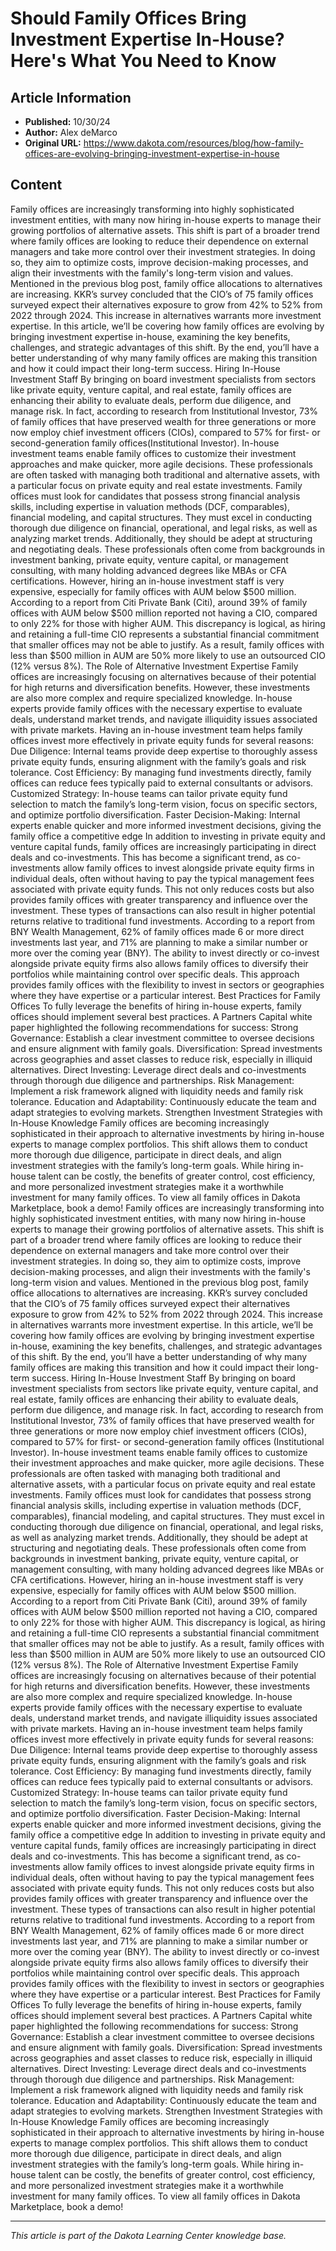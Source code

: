 # Should Family Offices Bring Investment Expertise In-House? Here's What You Need to Know

## Article Information
- **Published:** 10/30/24
- **Author:** Alex deMarco
- **Original URL:** https://www.dakota.com/resources/blog/how-family-offices-are-evolving-bringing-investment-expertise-in-house

## Content

Family offices are increasingly transforming into highly sophisticated investment entities, with many now hiring in-house experts to manage their growing portfolios of alternative assets. This shift is part of a broader trend where family offices are looking to reduce their dependence on external managers and take more control over their investment strategies. In doing so, they aim to optimize costs, improve decision-making processes, and align their investments with the family's long-term vision and values. Mentioned in the previous blog post, family office allocations to alternatives are increasing. KKR’s survey concluded that the CIO’s of 75 family offices surveyed expect their alternatives exposure to grow from 42% to 52% from 2022 through 2024. This increase in alternatives warrants more investment expertise. In this article, we’ll be covering how family offices are evolving by bringing investment expertise in-house, examining the key benefits, challenges, and strategic advantages of this shift. By the end, you’ll have a better understanding of why many family offices are making this transition and how it could impact their long-term success. Hiring In-House Investment Staff By bringing on board investment specialists from sectors like private equity, venture capital, and real estate, family offices are enhancing their ability to evaluate deals, perform due diligence, and manage risk. In fact, according to research from Institutional Investor, 73% of family offices that have preserved wealth for three generations or more now employ chief investment officers (CIOs), compared to 57% for first- or second-generation family offices ​(Institutional Investor). In-house investment teams enable family offices to customize their investment approaches and make quicker, more agile decisions. These professionals are often tasked with managing both traditional and alternative assets, with a particular focus on private equity and real estate investments. Family offices must look for candidates that possess strong financial analysis skills, including expertise in valuation methods (DCF, comparables), financial modeling, and capital structures. They must excel in conducting thorough due diligence on financial, operational, and legal risks, as well as analyzing market trends. Additionally, they should be adept at structuring and negotiating deals. These professionals often come from backgrounds in investment banking, private equity, venture capital, or management consulting, with many holding advanced degrees like MBAs or CFA certifications. However, hiring an in-house investment staff is very expensive, especially for family offices with AUM below $500 million. According to a report from Citi Private Bank (Citi), around 39% of family offices with AUM below $500 million reported not having a CIO, compared to only 22% for those with higher AUM. This discrepancy is logical, as hiring and retaining a full-time CIO represents a substantial financial commitment that smaller offices may not be able to justify. As a result, family offices with less than $500 million in AUM are 50% more likely to use an outsourced CIO (12% versus 8%)​. The Role of Alternative Investment Expertise Family offices are increasingly focusing on alternatives because of their potential for high returns and diversification benefits. However, these investments are also more complex and require specialized knowledge. In-house experts provide family offices with the necessary expertise to evaluate deals, understand market trends, and navigate illiquidity issues associated with private markets. Having an in-house investment team helps family offices invest more effectively in private equity funds for several reasons: Due Diligence: Internal teams provide deep expertise to thoroughly assess private equity funds, ensuring alignment with the family’s goals and risk tolerance. Cost Efficiency: By managing fund investments directly, family offices can reduce fees typically paid to external consultants or advisors. Customized Strategy: In-house teams can tailor private equity fund selection to match the family’s long-term vision, focus on specific sectors, and optimize portfolio diversification. Faster Decision-Making: Internal experts enable quicker and more informed investment decisions, giving the family office a competitive edge In addition to investing in private equity and venture capital funds, family offices are increasingly participating in direct deals and co-investments. This has become a significant trend, as co-investments allow family offices to invest alongside private equity firms in individual deals, often without having to pay the typical management fees associated with private equity funds. This not only reduces costs but also provides family offices with greater transparency and influence over the investment. These types of transactions can also result in higher potential returns relative to traditional fund investments. According to a report from BNY Wealth Management, 62% of family offices made 6 or more direct investments last year, and 71% are planning to make a similar number or more over the coming year (BNY). The ability to invest directly or co-invest alongside private equity firms also allows family offices to diversify their portfolios while maintaining control over specific deals. This approach provides family offices with the flexibility to invest in sectors or geographies where they have expertise or a particular interest. Best Practices for Family Offices To fully leverage the benefits of hiring in-house experts, family offices should implement several best practices. A Partners Capital white paper highlighted the following recommendations for success: Strong Governance: Establish a clear investment committee to oversee decisions and ensure alignment with family goals. Diversification: Spread investments across geographies and asset classes to reduce risk, especially in illiquid alternatives. Direct Investing: Leverage direct deals and co-investments through thorough due diligence and partnerships. Risk Management: Implement a risk framework aligned with liquidity needs and family risk tolerance. Education and Adaptability: Continuously educate the team and adapt strategies to evolving markets. Strengthen Investment Strategies with In-House Knowledge Family offices are becoming increasingly sophisticated in their approach to alternative investments by hiring in-house experts to manage complex portfolios. This shift allows them to conduct more thorough due diligence, participate in direct deals, and align investment strategies with the family’s long-term goals. While hiring in-house talent can be costly, the benefits of greater control, cost efficiency, and more personalized investment strategies make it a worthwhile investment for many family offices. To view all family offices in Dakota Marketplace, book a demo! Family offices are increasingly transforming into highly sophisticated investment entities, with many now hiring in-house experts to manage their growing portfolios of alternative assets. This shift is part of a broader trend where family offices are looking to reduce their dependence on external managers and take more control over their investment strategies. In doing so, they aim to optimize costs, improve decision-making processes, and align their investments with the family's long-term vision and values. Mentioned in the previous blog post, family office allocations to alternatives are increasing. KKR’s survey concluded that the CIO’s of 75 family offices surveyed expect their alternatives exposure to grow from 42% to 52% from 2022 through 2024. This increase in alternatives warrants more investment expertise. In this article, we’ll be covering how family offices are evolving by bringing investment expertise in-house, examining the key benefits, challenges, and strategic advantages of this shift. By the end, you’ll have a better understanding of why many family offices are making this transition and how it could impact their long-term success. Hiring In-House Investment Staff By bringing on board investment specialists from sectors like private equity, venture capital, and real estate, family offices are enhancing their ability to evaluate deals, perform due diligence, and manage risk. In fact, according to research from Institutional Investor, 73% of family offices that have preserved wealth for three generations or more now employ chief investment officers (CIOs), compared to 57% for first- or second-generation family offices ​(Institutional Investor). In-house investment teams enable family offices to customize their investment approaches and make quicker, more agile decisions. These professionals are often tasked with managing both traditional and alternative assets, with a particular focus on private equity and real estate investments. Family offices must look for candidates that possess strong financial analysis skills, including expertise in valuation methods (DCF, comparables), financial modeling, and capital structures. They must excel in conducting thorough due diligence on financial, operational, and legal risks, as well as analyzing market trends. Additionally, they should be adept at structuring and negotiating deals. These professionals often come from backgrounds in investment banking, private equity, venture capital, or management consulting, with many holding advanced degrees like MBAs or CFA certifications. However, hiring an in-house investment staff is very expensive, especially for family offices with AUM below $500 million. According to a report from Citi Private Bank (Citi), around 39% of family offices with AUM below $500 million reported not having a CIO, compared to only 22% for those with higher AUM. This discrepancy is logical, as hiring and retaining a full-time CIO represents a substantial financial commitment that smaller offices may not be able to justify. As a result, family offices with less than $500 million in AUM are 50% more likely to use an outsourced CIO (12% versus 8%)​. The Role of Alternative Investment Expertise Family offices are increasingly focusing on alternatives because of their potential for high returns and diversification benefits. However, these investments are also more complex and require specialized knowledge. In-house experts provide family offices with the necessary expertise to evaluate deals, understand market trends, and navigate illiquidity issues associated with private markets. Having an in-house investment team helps family offices invest more effectively in private equity funds for several reasons: Due Diligence: Internal teams provide deep expertise to thoroughly assess private equity funds, ensuring alignment with the family’s goals and risk tolerance. Cost Efficiency: By managing fund investments directly, family offices can reduce fees typically paid to external consultants or advisors. Customized Strategy: In-house teams can tailor private equity fund selection to match the family’s long-term vision, focus on specific sectors, and optimize portfolio diversification. Faster Decision-Making: Internal experts enable quicker and more informed investment decisions, giving the family office a competitive edge In addition to investing in private equity and venture capital funds, family offices are increasingly participating in direct deals and co-investments. This has become a significant trend, as co-investments allow family offices to invest alongside private equity firms in individual deals, often without having to pay the typical management fees associated with private equity funds. This not only reduces costs but also provides family offices with greater transparency and influence over the investment. These types of transactions can also result in higher potential returns relative to traditional fund investments. According to a report from BNY Wealth Management, 62% of family offices made 6 or more direct investments last year, and 71% are planning to make a similar number or more over the coming year (BNY). The ability to invest directly or co-invest alongside private equity firms also allows family offices to diversify their portfolios while maintaining control over specific deals. This approach provides family offices with the flexibility to invest in sectors or geographies where they have expertise or a particular interest. Best Practices for Family Offices To fully leverage the benefits of hiring in-house experts, family offices should implement several best practices. A Partners Capital white paper highlighted the following recommendations for success: Strong Governance: Establish a clear investment committee to oversee decisions and ensure alignment with family goals. Diversification: Spread investments across geographies and asset classes to reduce risk, especially in illiquid alternatives. Direct Investing: Leverage direct deals and co-investments through thorough due diligence and partnerships. Risk Management: Implement a risk framework aligned with liquidity needs and family risk tolerance. Education and Adaptability: Continuously educate the team and adapt strategies to evolving markets. Strengthen Investment Strategies with In-House Knowledge Family offices are becoming increasingly sophisticated in their approach to alternative investments by hiring in-house experts to manage complex portfolios. This shift allows them to conduct more thorough due diligence, participate in direct deals, and align investment strategies with the family’s long-term goals. While hiring in-house talent can be costly, the benefits of greater control, cost efficiency, and more personalized investment strategies make it a worthwhile investment for many family offices. To view all family offices in Dakota Marketplace, book a demo!

---

*This article is part of the Dakota Learning Center knowledge base.*